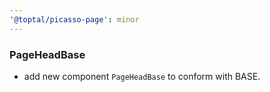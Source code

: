 ```yaml
---
'@toptal/picasso-page': minor
---
```


### PageHeadBase

- add new component `PageHeadBase` to conform with BASE.

